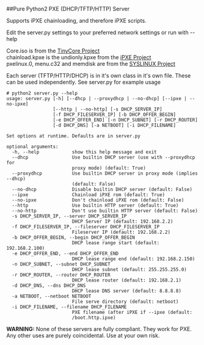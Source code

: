 ##Pure Python2 PXE (DHCP/TFTP/HTTP) Server

Supports iPXE chainloading, and therefore iPXE scripts.

Edit the server.py settings to your preferred network settings or run with --help  

Core.iso is from the [TinyCore Project](http://distro.ibiblio.org/tinycorelinux/)  
chainload.kpxe is the undionly.kpxe from the [iPXE Project](http://ipxe.org/)  
pxelinux.0, menu.c32 and memdisk are from the [SYSLINUX Project](http://www.syslinux.org/)  


Each server (TFTP/HTTP/DHCP) is in it's own class in it's own file. These can be used
independently. See server.py for example usage

```
# python2 server.py --help
usage: server.py [-h] [--dhcp | --proxydhcp | --no-dhcp] [--ipxe | --no-ipxe]
                 [--http | --no-http] [-s DHCP_SERVER_IP]
                 [-f DHCP_FILESERVER_IP] [-b DHCP_OFFER_BEGIN]
                 [-e DHCP_OFFER_END] [-n DHCP_SUBNET] [-r DHCP_ROUTER]
                 [-d DHCP_DNS] [-a NETBOOT] [-i DHCP_FILENAME]

Set options at runtime. Defaults are in server.py

optional arguments:
  -h, --help            show this help message and exit
  --dhcp                Use builtin DHCP server (use with --proxydhcp for
                        proxy mode) (default: True)
  --proxydhcp           Use builtin DHCP server in proxy mode (implies --dhcp)
                        (default: False)
  --no-dhcp             Disable builtin DHCP server (default: False)
  --ipxe                Chainload iPXE rom (default: True)
  --no-ipxe             Don't chainload iPXE rom (default: False)
  --http                Use builtin HTTP server (default: True)
  --no-http             Don't use builtin HTTP server (default: False)
  -s DHCP_SERVER_IP, --server DHCP_SERVER_IP
                        DHCP Server IP (default: 192.168.2.2)
  -f DHCP_FILESERVER_IP, --fileserver DHCP_FILESERVER_IP
                        Fileserver IP (default: 192.168.2.2)
  -b DHCP_OFFER_BEGIN, --begin DHCP_OFFER_BEGIN
                        DHCP lease range start (default: 192.168.2.100)
  -e DHCP_OFFER_END, --end DHCP_OFFER_END
                        DHCP lease range end (default: 192.168.2.150)
  -n DHCP_SUBNET, --subnet DHCP_SUBNET
                        DHCP lease subnet (default: 255.255.255.0)
  -r DHCP_ROUTER, --router DHCP_ROUTER
                        DHCP lease router (default: 192.168.2.1)
  -d DHCP_DNS, --dns DHCP_DNS
                        DHCP lease DNS server (default: 8.8.8.8)
  -a NETBOOT, --netboot NETBOOT
                        File serve directory (default: netboot)
  -i DHCP_FILENAME, --filename DHCP_FILENAME
                        PXE filename (after iPXE if --ipxe (default:
                        /boot.http.ipxe)
```

**WARNING:**
None of these servers are fully compliant. They work for PXE.
Any other uses are purely coincidental. Use at your own risk.
